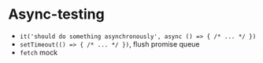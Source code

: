# Async-testing

- `it('should do something asynchronously', async () => { /* ... */ })`
- `setTimeout(() => { /* ... */ })`, flush promise queue
- `fetch` mock
